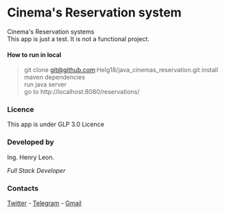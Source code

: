 # Cinema's Reservation system
Cinema's Reservation systems \
This app is just a test. It is not a functional project.


#### How to run in local
> git clone git@github.com:Helg18/java_cinemas_reservation.git
> install maven dependencies  \
> run java server \
> go to http://localhost:8080/reservations/

### Licence
This app is under GLP 3.0 Licence

### Developed by
Ing. Henry Leon.

_Full Stack Developer_

### Contacts
[Twitter](https://twitter.com/helg18) - [Telegram](https://t.me/helg18) - [Gmail](mailto:helg18@gmail.com)